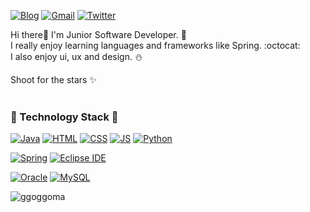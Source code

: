 [![Blog](https://img.shields.io/badge/Blog-F8DC75?style=flat-square&logo=&logoColor=white)](https://ggoggossi.tistory.com/)
[![Gmail](https://img.shields.io/badge/ggoggoma.tech@gmail.com-EA4335?style=flat-square&logo=Gmail&logoColor=white)](github.com/ggoggoma)
[![Twitter](https://img.shields.io/badge/Twitter-1DA1F2?style=flat-square&logo=Twitter&logoColor=white)]()  

Hi there👋 I'm Junior Software Developer. :rocket:  
I really enjoy learning languages and frameworks like Spring. :octocat:  
I also enjoy ui, ux and design. :snowman:     

Shoot for the stars :sparkles:
<br/><br/>



### :whale: Technology Stack :whale:

[![Java](https://img.shields.io/badge/Java-007396?style=flat-square&logo=Java&logoColor=white)](github.com/ggoggoma)
[![HTML](https://img.shields.io/badge/HTML-E34F26?style=flat-square&logo=HTML5&logoColor=white)](github.com/ggoggoma)
[![CSS](https://img.shields.io/badge/CSS-1572B6?style=flat-square&logo=CSS3&logoColor=white)](github.com/ggoggoma)
[![JS](https://img.shields.io/badge/JavaScript-F7DF1E?style=flat-square&logo=JavaScript&logoColor=black)](github.com/ggoggoma)
[![Python](https://img.shields.io/badge/Python-3776AB?style=flat-square&logo=Python&logoColor=white)](github.com/ggoggoma)  

[![Spring](https://img.shields.io/badge/Spring-6DB33F?style=flat-square&logo=Spring&logoColor=white)](github.com/ggoggoma)
[![Eclipse IDE](https://img.shields.io/badge/Eclipse-2C2255?style=flat-square&logo=Eclipse&logoColor=white)](github.com/ggoggoma)  

[![Oracle](https://img.shields.io/badge/Oracle-F80000?style=flat-square&logo=Oracle&logoColor=white)](github.com/ggoggoma)
[![MySQL](https://img.shields.io/badge/MySQL-4479A1?style=flat-square&logo=MySQL&logoColor=white)](github.com/ggoggoma) 


<p><img align="center" src="https://github-readme-stats.vercel.app/api/top-langs?username=ggoggoma&show_icons=true&locale=en&layout=compact" alt="ggoggoma" /></p>
